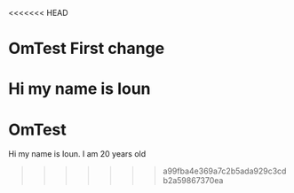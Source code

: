 <<<<<<< HEAD
# OmTest First change
Hi my name is Ioun
=======
# OmTest
Hi my name is Ioun. I am 20 years old
>>>>>>> a99fba4e369a7c2b5ada929c3cdb2a59867370ea

